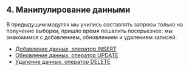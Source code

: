 ## 4. Манипулирование данными

В предыдущим модулях мы учились составлять запросы только на получение выборки, пришло время пошалить посерьезнее: мы знакомимся с добавлением, обновлением и удалением записей.

- [Добавление данных, оператор INSERT](https://github.com/vypiemzalyubov/sql/blob/main/SQL%20Academy/Interactive%20SQL%20course/4.%20Data%20manipulation/01-operator-insert.md)
- [Обновление данных, оператор UPDATE](https://github.com/vypiemzalyubov/sql/blob/main/SQL%20Academy/Interactive%20SQL%20course/4.%20Data%20manipulation/02-operator-update.md)
- [Удаление данных, оператор DELETE](https://github.com/vypiemzalyubov/sql/blob/main/SQL%20Academy/Interactive%20SQL%20course/4.%20Data%20manipulation/03-operator-delete.md)
